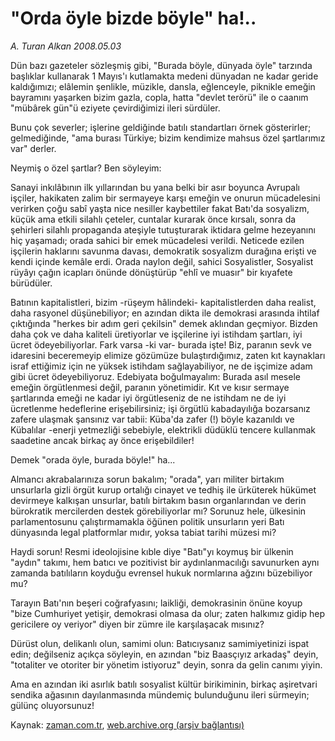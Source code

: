 # "Orda öyle bizde böyle" ha!..

*A. Turan Alkan 2008.05.03*

<tr><td class="metin" colspan="2" style="padding-top: 20px; padding-left: 5px; padding-right: 10px;">Dün bazı gazeteler sözleşmiş gibi, "Burada böyle, dünyada öyle" tarzında başlıklar kullanarak 1 Mayıs'ı kutlamakta medeni dünyadan ne kadar geride kaldığımızı; elâlemin şenlikle, müzikle, dansla, eğlenceyle, piknikle emeğin bayramını yaşarken bizim gazla, copla, hatta "devlet terörü" ile o caanım "mübârek gün"ü eziyete çevirdiğimizi ileri sürdüler.</td></tr><tr><td class="metin" colspan="2" style="padding-top: 20px; padding-left: 5px; padding-right: 10px;"><p>Bunu çok severler; işlerine geldiğinde batılı standartları örnek gösterirler; gelmediğinde, "ama burası Türkiye; bizim kendimize mahsus özel şartlarımız var" derler.
<p>Neymiş o özel şartlar? Ben söyleyim:
<p>Sanayi inkılâbının ilk yıllarından bu yana belki bir asır boyunca Avrupalı işçiler, hakikaten zalim bir sermayeye karşı emeğin ve onurun mücadelesini verirken çoğu sabî yaşta nice nesiller kaybettiler fakat Batı'da sosyalizm, küçük ama etkili silahlı çeteler, cuntalar kurarak önce kırsalı, sonra da şehirleri silahlı propaganda ateşiyle tutuşturarak iktidara gelme hezeyanını hiç yaşamadı; orada sahici bir emek mücadelesi verildi. Neticede ezilen işçilerin haklarını savunma davası, demokratik sosyalizm durağına erişti ve kendi içinde kemâle erdi. Orada naylon değil, sahici Sosyalistler, Sosyalist rüyâyı çağın icapları önünde dönüştürüp "ehlî ve muasır" bir kıyafete bürüdüler. 
<p>Batının kapitalistleri, bizim -rüşeym hâlindeki- kapitalistlerden daha realist, daha rasyonel düşünebiliyor; en azından dikta ile demokrasi arasında ihtilaf çıktığında "herkes bir adım geri çekilsin" demek aklından geçmiyor. Bizden daha çok ve daha kaliteli üretiyorlar ve işçilerine iyi istihdam şartları, iyi ücret ödeyebiliyorlar. Fark varsa -ki var- burada işte! Biz, paranın sevk ve idaresini beceremeyip elimize gözümüze bulaştırdığımız, zaten kıt kaynakları israf ettiğimiz için ne yüksek istihdam sağlayabiliyor, ne de işçimize adam gibi ücret ödeyebiliyoruz. Edebiyata boğulmayalım: Burada asıl mesele emeğin örgütlenmesi değil, paranın yönetimidir. Kıt ve kısır sermaye şartlarında emeği ne kadar iyi örgütleseniz de ne istihdam ne de iyi ücretlenme hedeflerine erişebilirsiniz; işi örgütlü kabadayılığa bozarsanız zafere ulaşmak şansınız var tabii: Küba'da zafer (!) böyle kazanıldı ve Kübalılar -enerji yetmezliği sebebiyle, elektrikli düdüklü tencere kullanmak saadetine ancak birkaç ay önce erişebildiler!
<p>Demek "orada öyle, burada böyle!" ha...
<p>Almancı akrabalarınıza sorun bakalım; "orada", yarı militer birtakım unsurlarla gizli örgüt kurup ortalığı cinayet ve tedhiş ile ürküterek hükümet devirmeye kalkışan unsurlar, batılı birtakım basın organlarından ve derin bürokratik mercilerden destek görebiliyorlar mı? Sorunuz hele, ülkesinin parlamentosunu çalıştırmamakla öğünen politik unsurların yeri Batı dünyasında legal platformlar mıdır, yoksa tabiat tarihi müzesi mi?
<p>Haydi sorun! Resmi ideolojisine kıble diye "Batı"yı koymuş bir ülkenin "aydın" takımı, hem batıcı ve pozitivist bir aydınlanmacılığı savunurken aynı zamanda batılıların koyduğu evrensel hukuk normlarına ağzını büzebiliyor mu?
<p>Tarayın Batı'nın beşeri coğrafyasını; laikliği, demokrasinin önüne koyup "bize Cumhuriyet yetişir, demokrasi olmasa da olur; zaten halkımız gidip hep gericilere oy veriyor" diyen bir zümre ile karşılaşacak mısınız?
<p>Dürüst olun, delikanlı olun, samimi olun: Batıcıysanız samimiyetinizi ispat edin; değilseniz açıkça söyleyin, en azından "biz Baasçıyız arkadaş" deyin, "totaliter ve otoriter bir yönetim istiyoruz" deyin, sonra da gelin canımı yiyin.
<p>Ama en azından iki asırlık batılı sosyalist kültür birikiminin, birkaç aşiretvari sendika ağasının dayılanmasında mündemiç bulunduğunu ileri sürmeyin; gülünç oluyorsunuz!<br/></p></p></p></p></p></p></p></p></p></p></td></tr>

Kaynak: [zaman.com.tr](http://zaman.com.tr/yazar.do?yazino=684621), [web.archive.org (arşiv bağlantısı)](http://web.archive.org/web/20080605143847/http://www.zaman.com.tr:80/yazar.do?yazino=684621)

